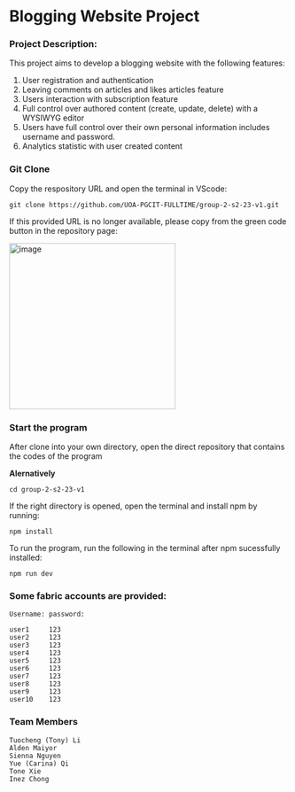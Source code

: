 <h1>Blogging Website Project</h1>

<h3>Project Description:</h3>

This project aims to develop a blogging website with the following features:

1. User registration and authentication
2. Leaving comments on articles and likes articles feature
3. Users interaction with subscription feature
4. Full control over authored content (create, update, delete) with a WYSIWYG editor
5. Users have full control over their own personal information includes username and password.
6. Analytics statistic with user created content

<h3>Git Clone</h3>

Copy the respository URL and open the terminal in VScode:

    git clone https://github.com/UOA-PGCIT-FULLTIME/group-2-s2-23-v1.git

If this provided URL is no longer available, please copy from the green code button in the repository page:

<img width="300" alt="image" src="https://github.com/UOA-PGCIT-FULLTIME/group-2-s2-23-v1/assets/130806678/faa97b24-696c-44ac-9d88-64dd32b835d3">

<h3>Start the program</h3>

After clone into your own directory, open the direct repository that contains the codes of the program

**Alernatively**

    cd group-2-s2-23-v1

If the right directory is opened, open the terminal and install npm by running:

    npm install

To run the program, run the following in the terminal after npm sucessfully installed:

    npm run dev

<h3>Some fabric accounts are provided:</h3>

    Username: password:
    
    user1     123
    user2     123
    user3     123
    user4     123
    user5     123
    user6     123
    user7     123
    user8     123
    user9     123
    user10    123

<h3>Team Members</h3>

    Tuocheng (Tony) Li
    Alden Maiyor
    Sienna Nguyen
    Yue (Carina) Qi
    Tone Xie
    Inez Chong


    

